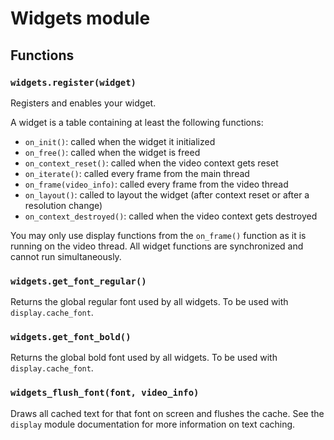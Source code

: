 # Widgets module

## Functions

### `widgets.register(widget)`

Registers and enables your widget.

A widget is a table containing at least the following functions:

- `on_init()`: called when the widget it initialized
- `on_free()`: called when the widget is freed
- `on_context_reset()`: called when the video context gets reset
- `on_iterate()`: called every frame from the main thread
- `on_frame(video_info)`: called every frame from the video thread
- `on_layout()`: called to layout the widget (after context reset or after a resolution change)
- `on_context_destroyed()`: called when the video context gets destroyed

You may only use display functions from the `on_frame()` function as it is running on the video thread. All widget functions are synchronized and cannot run simultaneously.

### `widgets.get_font_regular()`

Returns the global regular font used by all widgets. To be used with `display.cache_font`.

### `widgets.get_font_bold()`

Returns the global bold font used by all widgets. To be used with `display.cache_font`.

### `widgets_flush_font(font, video_info)`

Draws all cached text for that font on screen and flushes the cache. See the `display` module documentation for more information on text caching.
